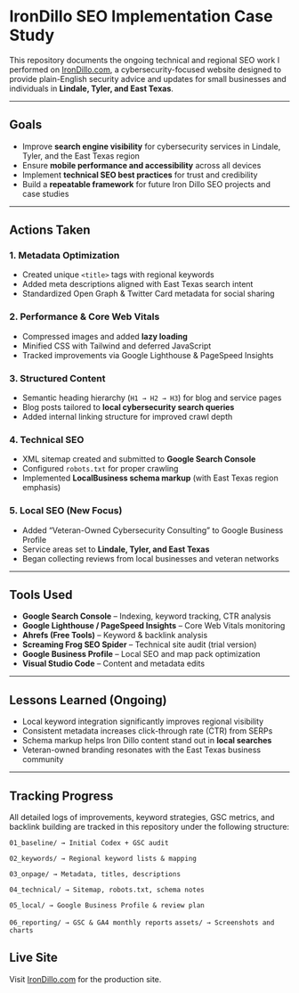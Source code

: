 # IronDillo SEO Implementation Case Study

This repository documents the ongoing technical and regional SEO work I performed on [IronDillo.com](https://irondillo.com), a cybersecurity-focused website designed to provide plain-English security advice and updates for small businesses and individuals in **Lindale, Tyler, and East Texas**.

---

## Goals

- Improve **search engine visibility** for cybersecurity services in Lindale, Tyler, and the East Texas region  
- Ensure **mobile performance and accessibility** across all devices  
- Implement **technical SEO best practices** for trust and credibility  
- Build a **repeatable framework** for future Iron Dillo SEO projects and case studies  

---

## Actions Taken

### 1. Metadata Optimization
- Created unique `<title>` tags with regional keywords  
- Added meta descriptions aligned with East Texas search intent  
- Standardized Open Graph & Twitter Card metadata for social sharing  

### 2. Performance & Core Web Vitals
- Compressed images and added **lazy loading**  
- Minified CSS with Tailwind and deferred JavaScript  
- Tracked improvements via Google Lighthouse & PageSpeed Insights  

### 3. Structured Content
- Semantic heading hierarchy (`H1 → H2 → H3`) for blog and service pages  
- Blog posts tailored to **local cybersecurity search queries**  
- Added internal linking structure for improved crawl depth  

### 4. Technical SEO
- XML sitemap created and submitted to **Google Search Console**  
- Configured `robots.txt` for proper crawling  
- Implemented **LocalBusiness schema markup** (with East Texas region emphasis)  

### 5. Local SEO (New Focus)
- Added “Veteran-Owned Cybersecurity Consulting” to Google Business Profile  
- Service areas set to **Lindale, Tyler, and East Texas**  
- Began collecting reviews from local businesses and veteran networks  

---

## Tools Used

- **Google Search Console** – Indexing, keyword tracking, CTR analysis  
- **Google Lighthouse / PageSpeed Insights** – Core Web Vitals monitoring  
- **Ahrefs (Free Tools)** – Keyword & backlink analysis  
- **Screaming Frog SEO Spider** – Technical site audit (trial version)  
- **Google Business Profile** – Local SEO and map pack optimization  
- **Visual Studio Code** – Content and metadata edits  

---

## Lessons Learned (Ongoing)

- Local keyword integration significantly improves regional visibility  
- Consistent metadata increases click-through rate (CTR) from SERPs  
- Schema markup helps Iron Dillo content stand out in **local searches**  
- Veteran-owned branding resonates with the East Texas business community  

---

## Tracking Progress

All detailed logs of improvements, keyword strategies, GSC metrics, and backlink building are tracked in this repository under the following structure:

`01_baseline/ → Initial Codex + GSC audit`

`02_keywords/ → Regional keyword lists & mapping`

`03_onpage/ → Metadata, titles, descriptions`

`04_technical/ → Sitemap, robots.txt, schema notes`

`05_local/ → Google Business Profile & review plan`

`06_reporting/ → GSC & GA4 monthly reports`
`assets/ → Screenshots and charts`

## Live Site

Visit [IronDillo.com](https://irondillo.com) for the production site.
